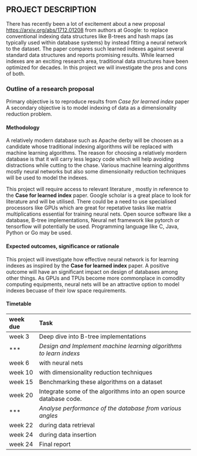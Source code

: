 ## PROJECT DESCRIPTION
There has recently been a lot of excitement about a new proposal https://arxiv.org/abs/1712.01208 from authors at Google: to replace conventional indexing data structures like B-trees and hash maps (as typically used within database systems) by instead fitting a neural network to the dataset. The paper compares such learned indexes against several standard data structures and reports promising results. While learned indexes are an exciting research area, traditional data structures have been optimized for decades. In this project we will investigate the pros and cons of both.


###  Outline of a research proposal
Primary objective is to reproduce results from *Case for learned index* paper
A secondary objective is to model indexing of data as a dimensionality reduction problem.


#### Methodology
   A relatively modern database such as Apache derby will be choosen as a candidate whose traditional indexing algorithms will be replaced with machine learning algorithms. The reason for choosing a relatively mordern database is that it will carry less legacy code which will help avoiding distractions while cutting to the chase. Various machine learning algorithms mostly neural networks but also some dimensionaity reduction techniques will be used to model the indexes.
 
   This project will require access to relevant literature , mostly in reference to the **Case for learned index** paper. Google scholar is a great place to look for literature and will be utilised. There could be a need to use specialised processors like GPUs which are great for repetative tasks like matrix multiplications essential for training neural nets. Open source software like a database, B-tree implementations, Neural net framework like pytorch or tensorflow will potentially be used. Programming language like C, Java, Python or Go may be used.
   

#### Expected outcomes, significance or rationale

   This project will investigate how effective neural network is for learning indexes as inspired by the **Case for learned index** paper. A positive outcome will have an significant impact on design of databases among other things. As GPUs and TPUs become more commonplace in comodity computing equipments, neural nets will be an attractive option to model indexes becuase of their low space requirements.    


#### Timetable

| week due | Task |
| :---------- | :------ |
| week 3 |  Deep dive into B-tree implementations |
| *** | _Design and Implement machine learning algorithms to learn indexs_|
| week 6  |  with neural nets |
| week 10 |  with dimensionality reduction techniques |
| week 15 |  Benchmarking these algorithms on a dataset |
| week 20 |  Integrate some of the algorithms into an open source database code. |
| *** |  _Analyse performance of the database from various angles_ |
| week 22 |   during data retrieval |
| week 24 |   during data insertion |
| week 24 |   Final report |
